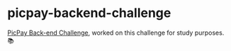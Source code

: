 # picpay-backend-challenge

<a href="https://github.com/PicPay/picpay-desafio-backend">PicPay Back-end Challenge</a>, worked on this challenge for study purposes. 📚
